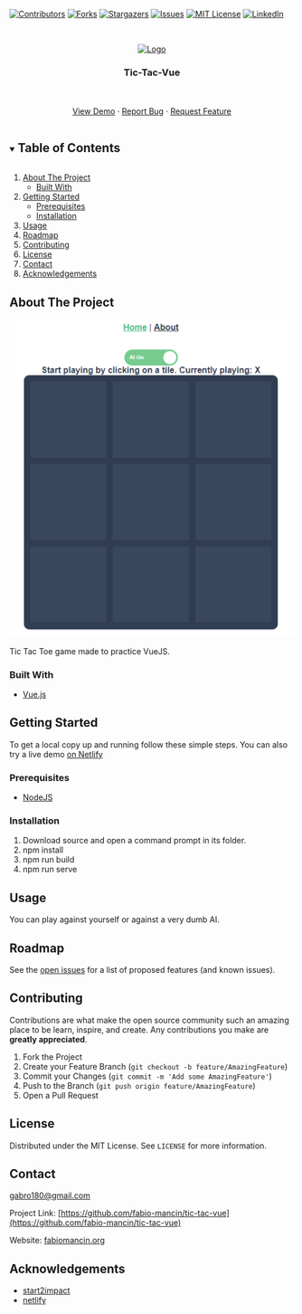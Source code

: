 [![Contributors][contributors-shield]][contributors-url]
[![Forks][forks-shield]][forks-url]
[![Stargazers][stars-shield]][stars-url]
[![Issues][issues-shield]][issues-url]
[![MIT License][license-shield]][license-url]
[![LinkedIn][linkedin-shield]][linkedin-url]

<br />
<p align="center">
  <a href="https://github.com/fabio-mancin/tic-tac-vue">
    <img src="public/favicon.ico" alt="Logo" width="80" height="80">
  </a>

  <h3 align="center">Tic-Tac-Vue</h3>

  <p align="center">
    <br />
    <br />
    <a href="https://fabio-mancin-tic-tac-vue.netlify.app/">View Demo</a>
    ·
    <a href="https://github.com/fabio-mancin/tic-tac-vue/issues">Report Bug</a>
    ·
    <a href="https://github.com/fabio-mancin/tic-tac-vue/issues">Request Feature</a>
  </p>
</p>

<details open="open">
  <summary><h2 style="display: inline-block">Table of Contents</h2></summary>
  <ol>
    <li>
      <a href="#about-the-project">About The Project</a>
      <ul>
        <li><a href="#built-with">Built With</a></li>
      </ul>
    </li>
    <li>
      <a href="#getting-started">Getting Started</a>
      <ul>
        <li><a href="#prerequisites">Prerequisites</a></li>
        <li><a href="#installation">Installation</a></li>
      </ul>
    </li>
    <li><a href="#usage">Usage</a></li>
    <li><a href="#roadmap">Roadmap</a></li>
    <li><a href="#contributing">Contributing</a></li>
    <li><a href="#license">License</a></li>
    <li><a href="#contact">Contact</a></li>
    <li><a href="#acknowledgements">Acknowledgements</a></li>
  </ol>
</details>

## About The Project

![Product Name Screen Shot](public/screenshot.png)

Tic Tac Toe game made to practice VueJS.


### Built With

* [Vue.js](https://vuejs.org/)

## Getting Started

To get a local copy up and running follow these simple steps. You can also try a live demo [on Netlify](https://fabio-mancin-tic-tac-vue.netlify.app/)

### Prerequisites

* [NodeJS](https://nodejs.org/en/)

### Installation

1. Download source and open a command prompt in its folder.
2. npm install
3. npm run build
4. npm run serve

<!-- USAGE EXAMPLES -->
## Usage

You can play against yourself or against a very dumb AI.

## Roadmap

See the [open issues](https://github.com/fabio-mancin/tic-tac-vue/issues) for a list of proposed features (and known issues).

## Contributing

Contributions are what make the open source community such an amazing place to be learn, inspire, and create. Any contributions you make are **greatly appreciated**.

1. Fork the Project
2. Create your Feature Branch (`git checkout -b feature/AmazingFeature`)
3. Commit your Changes (`git commit -m 'Add some AmazingFeature'`)
4. Push to the Branch (`git push origin feature/AmazingFeature`)
5. Open a Pull Request

## License

Distributed under the MIT License. See `LICENSE` for more information.

## Contact

 gabro180@gmail.com

Project Link: [https://github.com/fabio-mancin/tic-tac-vue](https://github.com/fabio-mancin/tic-tac-vue)

Website: [fabiomancin.org](https://fabiomancin.org)

## Acknowledgements

* [start2impact](start2impact.it)
* [netlify](https://www.netlify.com/)

[contributors-shield]: https://img.shields.io/github/contributors/fabio-mancin/tic-tac-vue.svg?style=for-the-badge
[contributors-url]: https://github.com/fabio-mancin/tic-tac-vue/graphs/contributors
[forks-shield]: https://img.shields.io/github/forks/fabio-mancin/tic-tac-vue.svg?style=for-the-badge
[forks-url]: https://github.com/fabio-mancin/tic-tac-vue/network/members
[stars-shield]: https://img.shields.io/github/stars/fabio-mancin/tic-tac-vue.svg?style=for-the-badge
[stars-url]: https://github.com/fabio-mancin/tic-tac-vue/stargazers
[issues-shield]: https://img.shields.io/github/issues/fabio-mancin/tic-tac-vue.svg?style=for-the-badge
[issues-url]: https://github.com/fabio-mancin/tic-tac-vue/issues
[license-shield]: https://img.shields.io/github/license/fabio-mancin/tic-tac-vue.svg?style=for-the-badge
[license-url]: https://github.com/fabio-mancin/tic-tac-vue/blob/master/LICENSE.txt
[linkedin-shield]: https://img.shields.io/badge/-LinkedIn-black.svg?style=for-the-badge&logo=linkedin&colorB=555
[linkedin-url]: https://linkedin.com/in/fabio-mancin
